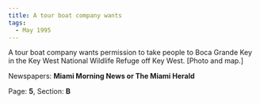 ```yaml
---  
title: A tour boat company wants  
tags:  
  - May 1995  
---  
```

  
A tour boat company wants permission to take people to Boca Grande Key in the Key West National Wildlife Refuge off Key West. [Photo and map.]  
  
Newspapers: **Miami Morning News or The Miami Herald**  
  
Page: **5**, Section: **B** 

